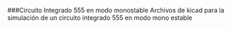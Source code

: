 ###Circuito Integrado 555 en modo monostable
Archivos de kicad para la simulación de un circuito integrado 555 en modo mono estable
